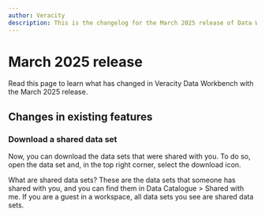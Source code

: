 ```yaml
---
author: Veracity
description: This is the changelog for the March 2025 release of Data Workbench.
---
```


# March 2025 release

Read this page to learn what has changed in Veracity Data Workbench with the March 2025 release.

## Changes in existing features

### Download a shared data set

Now, you can download the data sets that were shared with you. To do so, open the data set and, in the top right corner, select the download icon.

What are shared data sets? These are the data sets that someone has shared with you, and you can find them in Data Catalogue > Shared with me. If you are a guest in a workspace, all data sets you see are shared data sets.
